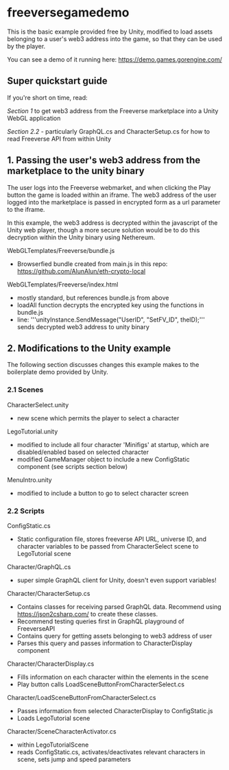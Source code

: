 # freeversegamedemo

This is the basic example provided free by Unity, modified to load assets belonging to a user's web3 address into the game, so that they can be used by the player.

You can see a demo of it running here: https://demo.games.gorengine.com/

## Super quickstart guide

If you're short on time, read:

*Section 1* to get web3 address from the Freeverse marketplace into a Unity WebGL application

*Section 2.2* - particularly GraphQL.cs and CharacterSetup.cs for how to read Freeverse API from within Unity

## 1. Passing the user's web3 address from the marketplace to the unity binary

The user logs into the Freeverse webmarket, and when clicking the Play button the game is loaded within an iframe. The web3 address of the user logged into the marketplace is passed in encrypted form as a url parameter to the iframe.

In this example, the web3 address is decrypted within the javascript of the Unity web player, though a more secure solution would be to do this decryption within the Unity binary using Nethereum.

WebGLTemplates/Freeverse/bundle.js
* Browserfied bundle created from main.js in this repo: https://github.com/AlunAlun/eth-crypto-local

WebGLTemplates/Freeverse/index.html
* mostly standard, but references bundle.js from above
* loadAll function decrypts the encrypted key using the functions in bundle.js
* line: '''unityInstance.SendMessage("UserID", "SetFV_ID", theID);''' sends decrypted web3 address to unity binary

## 2. Modifications to the Unity example

The following section discusses changes this example makes to the boilerplate demo provided by Unity.

### 2.1 Scenes

CharacterSelect.unity 
* new scene which permits the player to select a character

LegoTutorial.unity
* modified to include all four character 'Minifigs' at startup, which are disabled/enabled based on selected character
* modified GameManager object to include a new ConfigStatic component (see scripts section below)

MenuIntro.unity
* modified to include a button to go to select character screen

### 2.2 Scripts

ConfigStatic.cs
* Static configuration file, stores freeverse API URL, universe ID, and character variables to be passed from CharacterSelect scene to LegoTutorial scene

Character/GraphQL.cs
* super simple GraphQL client for Unity, doesn't even support variables! 

Character/CharacterSetup.cs
* Contains classes for receiving parsed GraphQL data. Recommend using https://json2csharp.com/ to create these classes.
* Recommend testing queries first in GraphQL playground of FreeverseAPI
* Contains query for getting assets belonging to web3 address of user
* Parses this query and passes information to CharacterDisplay component

Character/CharacterDisplay.cs
* Fills information on each character within the elements in the scene
* Play button calls LoadSceneButtonFromCharacterSelect.cs

Character/LoadSceneButtonFromCharacterSelect.cs
* Passes information from selected CharacterDisplay to ConfigStatic.js
* Loads LegoTutorial scene

Character/SceneCharacterActivator.cs
* within LegoTutorialScene
* reads ConfigStatic.cs, activates/deactivates relevant characters in scene, sets jump and speed parameters

